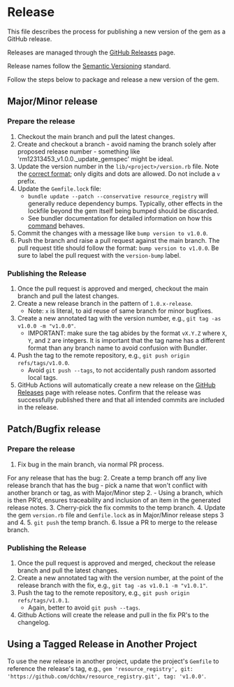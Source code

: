 # Release

This file describes the process for publishing a new version of the gem as a GitHub release.

Releases are managed through the [GitHub Releases](https://github.com/dchbx/resource_registry/releases) page.

Release names follow the [Semantic Versioning](https://semver.org/) standard.

Follow the steps below to package and release a new version of the gem.

## Major/Minor release
### Prepare the release
1. Checkout the main branch and pull the latest changes.
2. Create and checkout a branch - avoid naming the branch solely after proposed release number - something like 'rm12313453_v1.0.0._update_gemspec' might be ideal.
3. Update the version number in the `lib/<project>/version.rb` file. Note the [correct format](https://guides.rubygems.org/specification-reference/#version); only digits and dots are allowed. Do not include a `v` prefix.
4. Update the `Gemfile.lock` file:  
    - `bundle update --patch --conservative resource_registry` will generally reduce dependency bumps. Typically, other effects in the lockfile beyond the gem itself being bumped should be discarded.
    - See bundler documentation for detailed information on how this [command](https://bundler.io/v2.5/man/bundle-update.1.html) behaves.
5. Commit the changes with a message like `bump version to v1.0.0`.
6. Push the branch and raise a pull request against the main branch. The pull request title should follow the format: `bump version to v1.0.0`. Be sure to label the pull request with the `version-bump` label.

### Publishing the Release
1. Once the pull request is approved and merged, checkout the main branch and pull the latest changes.
2. Create a new release branch in the pattern of `1.0.x-release`.
    - Note: `x` is literal, to aid reuse of same branch for minor bugfixes.
3. Create a new annotated tag with the version number, e.g., `git tag -as v1.0.0 -m "v1.0.0"`.
    - IMPORTANT: make sure the tag abides by the format `vX.Y.Z` where `X`, `Y`, and `Z` are integers. It is important that the tag name has a different format than any branch name to avoid confusion with Bundler.
4. Push the tag to the remote repository, e.g., `git push origin refs/tags/v1.0.0`.
    - Avoid `git push --tags`, to not accidentally push random assorted local tags.
5. GitHub Actions will automatically create a new release on the [GitHub Releases](https://github.com/dchbx/resource_registry/releases) page with release notes. Confirm that the release was successfully published there and that all intended commits are included in the release.

## Patch/Bugfix release
### Prepare the release
1. Fix bug in the main branch, via normal PR process.

For any release that has the bug:
2. Create a temp branch off any live release branch that has the bug - pick a name that won't conflict with another branch or tag, as with Major/Minor step 2.
    - Using a branch, which is then PR’d, ensures traceability and inclusion of an item in the generated release notes.
3. Cherry-pick the fix commits to the temp branch.
4. Update the gem `version.rb` file and `Gemfile.lock` as in Major/Minor release steps 3 and 4.
5. `git push` the temp branch.
6. Issue a PR to merge to the release branch.

### Publishing the Release
1. Once the pull request is approved and merged, checkout the release branch and pull the latest changes.
2. Create a new annotated tag with the version number, at the point of the release branch with the fix, e.g., `git tag -as v1.0.1 -m "v1.0.1"`.
3. Push the tag to the remote repository, e.g., `git push origin refs/tags/v1.0.1`.
    - Again, better to avoid `git push --tags`.
4. Github Actions will create the release and pull in the fix PR's to the changelog.

## Using a Tagged Release in Another Project
To use the new release in another project, update the project's `Gemfile` to reference the release's tag, e.g., `gem 'resource_registry', git: 'https://github.com/dchbx/resource_registry.git', tag: 'v1.0.0'`.
